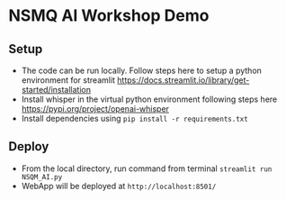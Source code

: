 # NSMQ AI Workshop Demo

## Setup
- The code can be run locally. Follow steps here to setup a python environment for streamlit https://docs.streamlit.io/library/get-started/installation
- Install whisper in the virtual python environment following steps here https://pypi.org/project/openai-whisper
- Install dependencies using `pip install -r requirements.txt`

## Deploy
- From the local directory, run command from terminal `streamlit run NSQM_AI.py`
- WebApp will be deployed at `http://localhost:8501/`
